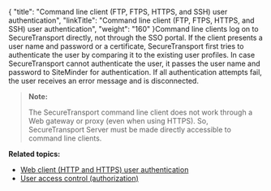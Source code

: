 {
    "title": "Command line client (FTP, FTPS, HTTPS, and SSH) user authentication",
    "linkTitle": "Command line client (FTP, FTPS, HTTPS, and SSH) user authentication",
    "weight": "160"
}Command line clients log on to <span class="mc-variable axway_variables.Component_Short_Name variable">SecureTransport</span> directly, not through the SSO portal. If the client presents a user name and password or a certificate, <span class="mc-variable axway_variables.Component_Short_Name variable">SecureTransport</span> first tries to authenticate the user by comparing it to the existing user profiles. In case <span class="mc-variable axway_variables.Component_Short_Name variable">SecureTransport</span> cannot authenticate the user, it passes the user name and password to SiteMinder for authentication. If all authentication attempts fail, the user receives an error message and is disconnected.

> **Note:**
>
> The SecureTransport command line client does not work through a Web gateway or proxy (even when using HTTPS). So, SecureTransport Server must be made directly accessible to command line clients.

**Related topics:**

-   <a href="../c_st_web_client_user_authentication" class="MCXref xref">Web client (HTTP and HTTPS) user authentication</a>
-   <a href="../c_st_user_access_control" class="MCXref xref">User access control (authorization)</a>
